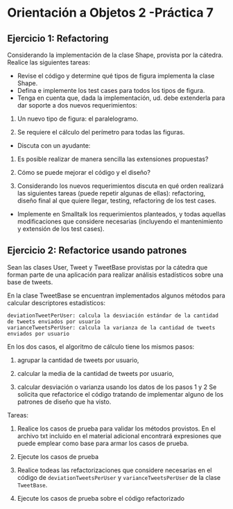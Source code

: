 Orientación a Objetos 2 -Práctica 7
====================================



Ejercicio 1: Refactoring
-------------------------------------


Considerando la implementación de la clase Shape, provista por la cátedra. Realice las siguientes tareas:

  - Revise el código y determine qué tipos de figura implementa la clase Shape.
  - Defina e implemente los test cases para todos los tipos de figura.
  - Tenga en cuenta que, dada la implementación, ud. debe extenderla para dar soporte a dos nuevos requerimientos:
  
1. Un nuevo tipo de figura: el paralelogramo.

2. Se requiere el cálculo del perímetro para todas las figuras.

- Discuta con un ayudante:

1. Es posible realizar de manera sencilla las extensiones propuestas?

2. Cómo se puede mejorar el código y el diseño?

3. Considerando los nuevos requerimientos discuta en qué orden realizará las siguientes tareas (puede repetir
algunas de ellas): refactoring, diseño final al que quiere llegar, testing, refactoring de los test cases.

- Implemente en Smalltalk los requerimientos planteados, y todas aquellas modificaciones que considere necesarias (incluyendo el mantenimiento y extensión de los test cases).



Ejercicio 2: Refactorice usando patrones
-------------------------------------


Sean las clases User, Tweet y TweetBase provistas por la cátedra que forman parte de una aplicación para realizar
análisis estadísticos sobre una base de tweets.

En la clase TweetBase se encuentran implementados algunos métodos para calcular descriptores estadísticos:

```
deviationTweetPerUser: calcula la desviación estándar de la cantidad de tweets enviados por usuario
varianceTweetsPerUser: calcula la varianza de la cantidad de tweets enviados por usuario
```

En los dos casos, el algoritmo de cálculo tiene los mismos pasos:

1. agrupar la cantidad de tweets por usuario,

2. calcular la media de la cantidad de tweets por usuario,

3. calcular desviación o varianza usando los datos de los pasos 1 y 2 Se solicita que refactorice el código tratando de implementar alguno de los patrones de diseño que ha visto.

Tareas:

1. Realice los casos de prueba para validar los métodos provistos. En el archivo txt incluido en el material adicional
encontrará expresiones que puede emplear como base para armar los casos de prueba.

2. Ejecute los casos de prueba 

3. Realice todeas las refactorizaciones que considere necesarias en el código de ```deviationTweetsPerUser``` y ```varianceTweetsPerUser``` de la clase ```TweetBase```.

4. Ejecute los casos de prueba sobre el código refactorizado
